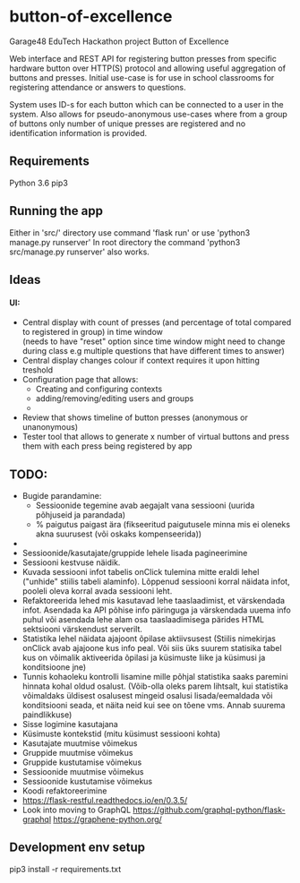 # button-of-excellence
Garage48 EduTech Hackathon project Button of Excellence

Web interface and REST API for registering button presses from specific hardware button over HTTP(S) protocol and 
allowing useful aggregation of buttons and presses.
Initial use-case is for use in school classrooms for registering attendance or answers to questions.

System uses ID-s for each button which can be connected to a user in the system. Also allows for pseudo-anonymous 
use-cases where from a group of buttons only number of unique presses are registered and no identification information 
is provided.

## Requirements

Python 3.6
pip3

## Running the app

Either in 'src/' directory use command 'flask run' or use 'python3 manage.py runserver'
In root directory the command 'python3 src/manage.py runserver' also works.

## Ideas

#### UI:
  * Central display with count of presses (and percentage of total compared to registered in group) in time window  
  (needs to have "reset" option since time window might need to change during class e.g multiple questions that have 
  different times to answer)
  * Central display changes colour if context requires it upon hitting treshold
  * Configuration page that allows:
    - Creating and configuring contexts
    - adding/removing/editing users and groups
    -
  * Review that shows timeline of button presses (anonymous or unanonymous)
  * Tester tool that allows to generate x number of virtual buttons and press them with each press being registered by 
  app



## TODO:
* Bugide parandamine: 
  - Sessioonide tegemine avab aegajalt vana sessiooni (uurida põhjuseid ja parandada)
  - % paigutus paigast ära (fikseeritud paigutusele minna mis ei oleneks akna suurusest (või oskaks kompenseerida))
* 
* Sessioonide/kasutajate/gruppide lehele lisada pagineerimine
* Sessiooni kestvuse näidik.
* Kuvada sessiooni infot tabelis onClick tulemina mitte eraldi lehel ("unhide" stiilis tabeli alaminfo). Lõppenud 
  sessiooni korral näidata infot, pooleli oleva korral avada sessiooni leht.
* Refaktoreerida lehed mis kasutavad lehe taaslaadimist, et värskendada infot. Asendada ka API põhise info päringuga ja 
  värskendada uuema info puhul või asendada lehe alam osa taaslaadimisega pärides HTML sektsiooni värskendust serverilt.
* Statistika lehel näidata ajajoont õpilase aktiivsusest (Stiilis nimekirjas onClick avab ajajoone kus info peal. Või 
  siis üks suurem statisika tabel kus on võimalik aktiveerida õpilasi ja küsimuste liike ja küsimusi ja konditsioone jne)
* Tunnis kohaoleku kontrolli lisamine mille põhjal statistika saaks paremini hinnata kohal oldud osalust.  (Võib-olla 
  oleks parem lihtsalt, kui statistika võimaldaks üldisest osalusest mingeid osalusi lisada/eemaldada või konditsiooni 
  seada, et näita neid kui see on tõene vms. Annab suurema paindlikkuse)
* Sisse logimine kasutajana
* Küsimuste kontekstid (mitu küsimust sessiooni kohta)
* Kasutajate muutmise võimekus
* Gruppide muutmise võimekus
* Gruppide kustutamise võimekus
* Sessioonide muutmise võimekus
* Sessioonide kustutamise võimekus
* Koodi refaktoreerimine
* https://flask-restful.readthedocs.io/en/0.3.5/
* Look into moving to GraphQL https://github.com/graphql-python/flask-graphql  https://graphene-python.org/


## Development env setup

pip3 install -r requirements.txt